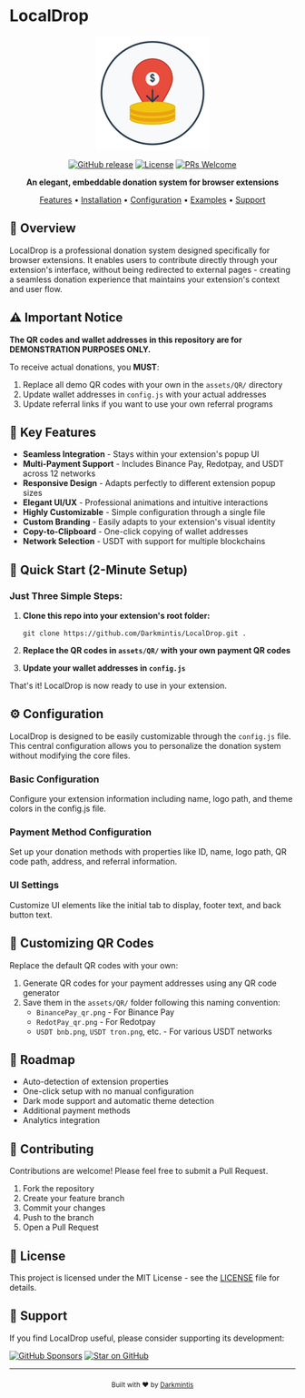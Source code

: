 # LocalDrop

<div align="center">

![LocalDrop Logo](assets/logo.png)

[![GitHub release](https://img.shields.io/badge/release-v1.0.0-blue.svg)](https://github.com/Darkmintis/LocalDrop/releases)
[![License](https://img.shields.io/badge/license-MIT-green.svg)](LICENSE)
[![PRs Welcome](https://img.shields.io/badge/PRs-welcome-brightgreen.svg)](https://github.com/Darkmintis/LocalDrop/pulls)

**An elegant, embeddable donation system for browser extensions**

[Features](#key-features) • [Installation](#installation) • [Configuration](#configuration) • [Examples](#integration-examples) • [Support](#support)

</div>

## 📖 Overview

LocalDrop is a professional donation system designed specifically for browser extensions. It enables users to contribute directly through your extension's interface, without being redirected to external pages - creating a seamless donation experience that maintains your extension's context and user flow.


## ⚠️ Important Notice

**The QR codes and wallet addresses in this repository are for DEMONSTRATION PURPOSES ONLY.**

To receive actual donations, you **MUST**:
1. Replace all demo QR codes with your own in the `assets/QR/` directory
2. Update wallet addresses in `config.js` with your actual addresses
3. Update referral links if you want to use your own referral programs

## 🌟 Key Features

- **Seamless Integration** - Stays within your extension's popup UI
- **Multi-Payment Support** - Includes Binance Pay, Redotpay, and USDT across 12 networks
- **Responsive Design** - Adapts perfectly to different extension popup sizes
- **Elegant UI/UX** - Professional animations and intuitive interactions
- **Highly Customizable** - Simple configuration through a single file
- **Custom Branding** - Easily adapts to your extension's visual identity
- **Copy-to-Clipboard** - One-click copying of wallet addresses
- **Network Selection** - USDT with support for multiple blockchains

## 🚀 Quick Start (2-Minute Setup)

### Just Three Simple Steps:

1. **Clone this repo into your extension's root folder:**
   ```
   git clone https://github.com/Darkmintis/LocalDrop.git .
   ```

2. **Replace the QR codes in `assets/QR/` with your own payment QR codes**
   
3. **Update your wallet addresses in `config.js`**

That's it! LocalDrop is now ready to use in your extension.

## ⚙️ Configuration

LocalDrop is designed to be easily customizable through the `config.js` file. This central configuration allows you to personalize the donation system without modifying the core files.

### Basic Configuration

Configure your extension information including name, logo path, and theme colors in the config.js file.

### Payment Method Configuration

Set up your donation methods with properties like ID, name, logo path, QR code path, address, and referral information.

### UI Settings

Customize UI elements like the initial tab to display, footer text, and back button text.


## 🧩 Customizing QR Codes

Replace the default QR codes with your own:

1. Generate QR codes for your payment addresses using any QR code generator
2. Save them in the `assets/QR/` folder following this naming convention:
   - `BinancePay_qr.png` - For Binance Pay
   - `RedotPay_qr.png` - For Redotpay
   - `USDT bnb.png`, `USDT tron.png`, etc. - For various USDT networks


## 🚧 Roadmap

- Auto-detection of extension properties
- One-click setup with no manual configuration
- Dark mode support and automatic theme detection
- Additional payment methods
- Analytics integration



## 👥 Contributing

Contributions are welcome! Please feel free to submit a Pull Request.

1. Fork the repository
2. Create your feature branch
3. Commit your changes
4. Push to the branch
5. Open a Pull Request

## 📄 License

This project is licensed under the MIT License - see the [LICENSE](LICENSE) file for details.

## 🙏 Support

If you find LocalDrop useful, please consider supporting its development:

[![GitHub Sponsors](https://img.shields.io/badge/GitHub-Sponsor-ff69b4)](https://github.com/sponsors/Darkmintis)
[![Star on GitHub](https://img.shields.io/github/stars/Darkmintis/LocalDrop?style=social)](https://github.com/Darkmintis/LocalDrop/stargazers)

---

<div align="center">
  <sub>Built with ❤️ by <a href="https://github.com/Darkmintis">Darkmintis</a></sub>
</div>
